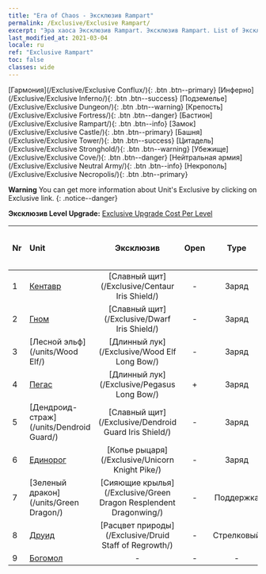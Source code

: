 ```yaml
---
title: "Era of Chaos - Эксклюзив Rampart"
permalink: /Exclusive/Exclusive Rampart/
excerpt: "Эра хаоса Эксклюзив Rampart. Эксклюзив Rampart. List of Эксклюзив Rampart in Era of Chaos"
last_modified_at: 2021-03-04
locale: ru
ref: "Exclusive Rampart"
toc: false
classes: wide
---
```

 [Гармония](/Exclusive/Exclusive Conflux/){: .btn .btn--primary} [Инферно](/Exclusive/Exclusive Inferno/){: .btn .btn--success} [Подземелье](/Exclusive/Exclusive Dungeon/){: .btn .btn--warning} [Крепость](/Exclusive/Exclusive Fortress/){: .btn .btn--danger} [Бастион](/Exclusive/Exclusive Rampart/){: .btn .btn--info} [Замок](/Exclusive/Exclusive Castle/){: .btn .btn--primary} [Башня](/Exclusive/Exclusive Tower/){: .btn .btn--success} [Цитадель](/Exclusive/Exclusive Stronghold/){: .btn .btn--warning} [Убежище](/Exclusive/Exclusive Cove/){: .btn .btn--danger} [Нейтральная армия](/Exclusive/Exclusive Neutral Army/){: .btn .btn--info} [Некрополь](/Exclusive/Exclusive Necropolis/){: .btn .btn--primary} 

**Warning** You can get more information about Unit's Exclusive by clicking on Exclusive link. 
{: .notice--danger}

 **Эксклюзив Level Upgrade:** [Exclusive Upgrade Cost Per Level](/Exclusive/ExclusiveUpgradeCostPerLevel/)

  | Nr |         Unit        | Эксклюзив | Open  |    Type   |  Item to Rank UP      |  Skin   |
  |:---|:--------------------|:-------------:|:-----:|:---------:|:---------------------:|:-------:|
  | 1  | [Кентавр](/units/Centaur/) | [Славный щит](/Exclusive/Centaur Iris Shield/) | - | Заряд | - | - |
  | 2  | [Гном](/units/Dwarf/) | [Славный щит](/Exclusive/Dwarf Iris Shield/) | - | Заряд | - | - |
  | 3  | [Лесной эльф](/units/Wood Elf/) | [Длинный лук](/Exclusive/Wood Elf Long Bow/) | - | Заряд | - | - |
  | 4  | [Пегас](/units/Pegasus/) | [Длинный лук](/Exclusive/Pegasus Long Bow/) | + | Заряд | - | - |
  | 5  | [Дендроид-страж](/units/Dendroid Guard/) | [Славный щит](/Exclusive/Dendroid Guard Iris Shield/) | - | Заряд | - | - |
  | 6  | [Единорог](/units/Unicorn/) | [Копье рыцаря](/Exclusive/Unicorn Knight Pike/) | - | Заряд | - | - |
  | 7  | [Зеленый дракон](/units/Green Dragon/) | [Сияющие крылья](/Exclusive/Green Dragon Resplendent Dragonwing/) | - | Поддержка | - | - |
  | 8  | [Друид](/units/Druid/) | [Расцвет природы](/Exclusive/Druid Staff of Regrowth/) | - | Стрелковый | - | - |
  | 9  | [Богомол](/units/Mantis/) | - | - | - | none | none |
